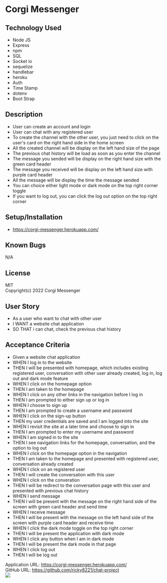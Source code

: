 # Corgi Messenger

## Technology Used
* Node JS
* Express
* npm
* SQL
* Socket io
* sequelize
* handlebar
* heroku
* Auth
* Time Stamp
* dotenv
* Boot Strap

## Description
* User can create an account and login
* User can chat with any registered user
* To create the channel with the other user, you just need to click on the user's card on the right hand side in the home screen
* All the created channel will be display on the left hand size of the page
* The previous chat history will be load as soon as you enter the channel
* The message you sended will be display on the right hand size with the green card header
* The message you received will be display on the left hand size with purple card header
* All the message will be display the time the message sended
* You can choice either light mode or dark mode on the top right corner toggle
* If you want to log out, you can click the log out option on the top right corner

## Setup/Installation
* https://corgi-messenger.herokuapp.com/

## Known Bugs
N/A

## License
MIT<br>
Copyright(c) 2022 Corgi Messenger

## User Story
* As a user who want to chat with other user
* I WANT a website chat application
* SO THAT i can chat, check the previous chat history

## Acceptance Criteria
* Given a website chat application
* WHEN I log in to the website
* THEN I will be presented with homepage, which includes existing registered user, conversation with other user already created, log in, log out and dark mode feature
* WHEN I click on the homepage option
* THEN I am taken to the homepage
* WHEN I click on any other links in the navigation before I log in
* THEN I am prompted to either sign up or log in 
* WHEN I choose to sign up
* THEN I am prompted to create a username and password
* WHEN I click on the sign-up button
* THEN my user credentials are saved and I am logged into the site
* WHEN I revisit the site at a later time and choose to sign in
* THEN I am prompted to enter my username and password
* WHEN I am signed in to the site
* THEN I see navigation links for the homepage, conversation, and the option to log out
* WHEN I click on the homepage option in the navigation
* THEN I am taken to the homepage and presented with registered user, conversation already created
* WHEN I click on an registered user
* THEN I will create the conversation with this user
* WHEN I click on the converation
* THEN I will be redirect to the conversation page with this user and presented with previous chat history
* WHEN I send message
* THEN I will be present with the message on the right hand side of the screen with green card header and send time
* WHEN I receive message
* THEN I will be present with the message on the left hand side of the screen with purple card header and receive time
* WHEN I click the dark mode toggle on the top right corner
* THEN I will be present the application with dark mode
* WHEN I click any button when I am in dark mode
* THEN I will be present the dark mode in that page
* WHEN I click log out 
* THEN I will be log out

Application URL: https://corgi-messenger.herokuapp.com/<br>
GitHub URL: https://github.com/ricky8221/chat-project<br>
![](image/screenshot.jpg)
